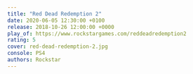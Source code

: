 ```yaml
---
title: "Red Dead Redemption 2"
date: 2020-06-05 12:30:00 +0100
release: 2018-10-26 12:00:00 +0000
play_of: https://www.rockstargames.com/reddeadredemption2
rating: 5
cover: red-dead-redemption-2.jpg
console: PS4
authors: Rockstar
---
```

